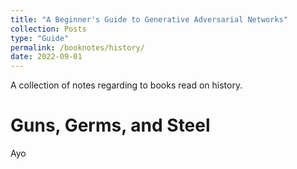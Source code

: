 ```yaml
---
title: "A Beginner's Guide to Generative Adversarial Networks"
collection: Posts
type: "Guide"
permalink: /booknotes/history/
date: 2022-09-01
---
```


A collection of notes regarding to books read on history.

Guns, Germs, and Steel
======
Ayo
